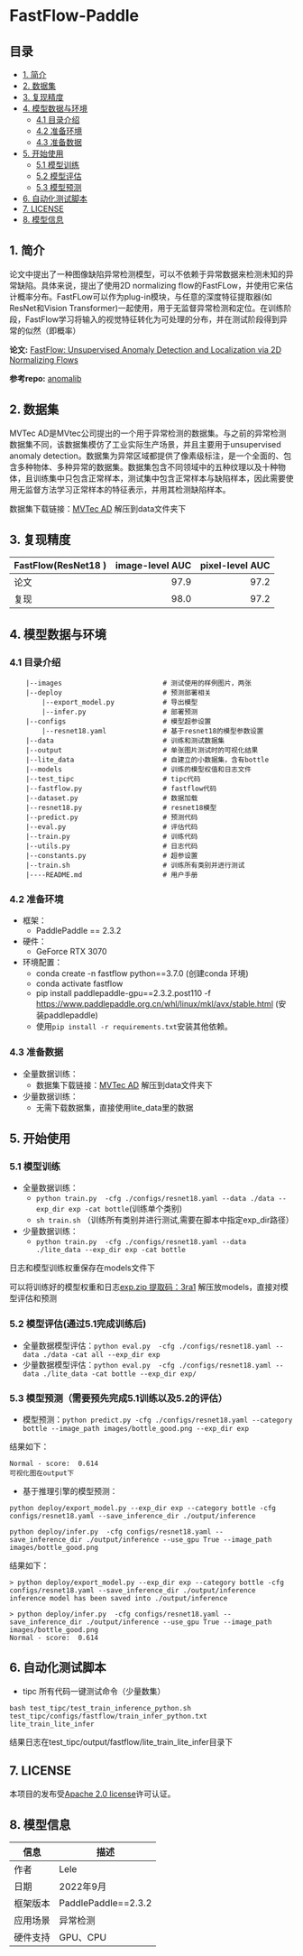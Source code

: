 # FastFlow-Paddle

## 目录

- [1. 简介]()
- [2. 数据集]()
- [3. 复现精度]()
- [4. 模型数据与环境]()
    - [4.1 目录介绍]()
    - [4.2 准备环境]()
    - [4.3 准备数据]()
- [5. 开始使用]()
    - [5.1 模型训练]()
    - [5.2 模型评估]()
    - [5.3 模型预测]()
- [6. 自动化测试脚本]()
- [7. LICENSE]()
- [8. 模型信息]()

## 1. 简介
论文中提出了一种图像缺陷异常检测模型，可以不依赖于异常数据来检测未知的异常缺陷。具体来说，提出了使用2D normalizing flow的FastFLow，并使用它来估计概率分布。FastFLow可以作为plug-in模块，与任意的深度特征提取器(如ResNet和Vision Transformer)一起使用，用于无监督异常检测和定位。在训练阶段，FastFlow学习将输入的视觉特征转化为可处理的分布，并在测试阶段得到异常的似然（即概率）



**论文:** [FastFlow: Unsupervised Anomaly Detection and Localization via 2D Normalizing Flows](https://arxiv.org/pdf/2111.07677.pdf)

**参考repo:** [anomalib](https://github.com/openvinotoolkit/anomalib/tree/main/anomalib/models/fastflow)


## 2. 数据集

MVTec AD是MVtec公司提出的一个用于异常检测的数据集。与之前的异常检测数据集不同，该数据集模仿了工业实际生产场景，并且主要用于unsupervised anomaly detection。数据集为异常区域都提供了像素级标注，是一个全面的、包含多种物体、多种异常的数据集。数据集包含不同领域中的五种纹理以及十种物体，且训练集中只包含正常样本，测试集中包含正常样本与缺陷样本，因此需要使用无监督方法学习正常样本的特征表示，并用其检测缺陷样本。

数据集下载链接：[MVTec AD](https://www.mvtec.com/company/research/datasets/mvtec-ad) 解压到data文件夹下


## 3. 复现精度

| FastFlow(ResNet18 )|   image-level AUC |  pixel-level AUC  |
|:-------------------|------------------:|------------------:|
| 论文               |               97.9 |             97.2 |
| 复现               |               98.0 |             97.2 |



## 4. 模型数据与环境

### 4.1 目录介绍

```
    |--images                         # 测试使用的样例图片，两张
    |--deploy                         # 预测部署相关
        |--export_model.py            # 导出模型
        |--infer.py                   # 部署预测
    |--configs                        # 模型超参设置
        |--resnet18.yaml              # 基于resnet18的模型参数设置
    |--data                           # 训练和测试数据集
    |--output                         # 单张图片测试时的可视化结果
    |--lite_data                      # 自建立的小数据集，含有bottle 
    |--models                         # 训练的模型权值和日志文件
    |--test_tipc                      # tipc代码
    |--fastflow.py                    # fastflow代码
    |--dataset.py                     # 数据加载
    |--resnet18.py                    # resnet18模型
    |--predict.py                     # 预测代码
    |--eval.py                        # 评估代码
    |--train.py                       # 训练代码
    |--utils.py                       # 日志代码
    |--constants.py                   # 超参设置
    |--train.sh                       # 训练所有类别并进行测试
    |----README.md                    # 用户手册
```

### 4.2 准备环境

- 框架：
  - PaddlePaddle == 2.3.2
- 硬件：
  - GeForce RTX 3070
- 环境配置：
  - conda create -n fastflow python==3.7.0 (创建conda 环境)
  - conda activate fastflow
  - pip install paddlepaddle-gpu==2.3.2.post110 -f https://www.paddlepaddle.org.cn/whl/linux/mkl/avx/stable.html (安装paddlepaddle)
  - 使用`pip install -r requirements.txt`安装其他依赖。


### 4.3 准备数据

- 全量数据训练：
  - 数据集下载链接：[MVTec AD](https://www.mvtec.com/company/research/datasets/mvtec-ad) 解压到data文件夹下
- 少量数据训练：
  - 无需下载数据集，直接使用lite_data里的数据
  
## 5. 开始使用
### 5.1 模型训练

- 全量数据训练：
  - `python train.py  -cfg ./configs/resnet18.yaml --data ./data --exp_dir exp -cat bottle`(训练单个类别)
  - `sh train.sh` （训练所有类别并进行测试,需要在脚本中指定exp_dir路径）
- 少量数据训练：
  - `python train.py  -cfg ./configs/resnet18.yaml --data ./lite_data --exp_dir exp -cat bottle`
  
日志和模型训练权重保存在models文件下

可以将训练好的模型权重和日志[exp.zip 提取码：3ra1](https://pan.baidu.com/s/1EoDHZWbi8xsDVo6rWwqk2g) 解压放models，直接对模型评估和预测

### 5.2 模型评估(通过5.1完成训练后)

- 全量数据模型评估：`python eval.py  -cfg ./configs/resnet18.yaml --data ./data -cat all --exp_dir exp`
- 少量数据模型评估：`python eval.py  -cfg ./configs/resnet18.yaml --data ./lite_data -cat bottle --exp_dir exp/`


### 5.3 模型预测（需要预先完成5.1训练以及5.2的评估）

- 模型预测：`python predict.py -cfg ./configs/resnet18.yaml --category bottle --image_path images/bottle_good.png --exp_dir exp`

结果如下：
```
Normal - score:  0.614
可视化图在output下
```
- 基于推理引擎的模型预测：
```
python deploy/export_model.py --exp_dir exp --category bottle -cfg configs/resnet18.yaml --save_inference_dir ./output/inference

python deploy/infer.py  -cfg configs/resnet18.yaml --save_inference_dir ./output/inference --use_gpu True --image_path images/bottle_good.png
```
结果如下：
```
> python deploy/export_model.py --exp_dir exp --category bottle -cfg configs/resnet18.yaml --save_inference_dir ./output/inference
inference model has been saved into ./output/inference

> python deploy/infer.py  -cfg configs/resnet18.yaml --save_inference_dir ./output/inference --use_gpu True --image_path images/bottle_good.png
Normal - score:  0.614
```


## 6. 自动化测试脚本
- tipc 所有代码一键测试命令（少量数集）
```
bash test_tipc/test_train_inference_python.sh test_tipc/configs/fastflow/train_infer_python.txt lite_train_lite_infer 
```

结果日志在test_tipc/output/fastflow/lite_train_lite_infer目录下

## 7. LICENSE

本项目的发布受[Apache 2.0 license](./LICENSE)许可认证。

## 8. 模型信息

| 信息 | 描述 |
| --- | --- |
| 作者 | Lele|
| 日期 | 2022年9月 |
| 框架版本 | PaddlePaddle==2.3.2 |
| 应用场景 | 异常检测 |
| 硬件支持 | GPU、CPU |

